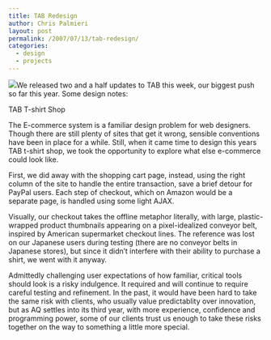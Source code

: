 ```yaml
---
title: TAB Redesign
author: Chris Palmieri
layout: post
permalink: /2007/07/13/tab-redesign/
categories:
  - design
  - projects
---
```

[![][1]][2]We released two and a half updates to TAB this week, our biggest push so far this year. Some design notes:

TAB T-shirt Shop

The E-commerce system is a familiar design problem for web designers. Though there are still plenty of sites that get it wrong, sensible conventions have been in place for a while. Still, when it came time to design this years TAB t-shirt shop, we took the opportunity to explore what else e-commerce could look like. 

First, we did away with the shopping cart page, instead, using the right column of the site to handle the entire transaction, save a brief detour for PayPal users. Each step of checkout, which on Amazon would be a separate page, is handled using some light AJAX. 

Visually, our checkout takes the offline metaphor literally, with large, plastic-wrapped product thumbnails appearing on a pixel-idealized conveyor belt, inspired by American supermarket checkout lines. The reference was lost on our Japanese users during testing (there are no conveyor belts in Japanese stores), but since it didn&#8217;t interfere with their ability to purchase a shirt, we went with it anyway.

Admittedly challenging user expectations of how familiar, critical tools should look is a risky indulgence. It required and will continue to require careful testing and refinement. In the past, it would have been hard to take the same risk with clients, who usually value predictablity over innovation, but as AQ settles into its third year, with more experience, confidence and programming power, some of our clients trust us enough to take these risks together on the way to something a little more special.

 [1]: http://www.iixii.net/wp-content/uploads/2007/07/tabshop.jpg
 [2]: http://tokyoartbeat.com/shop